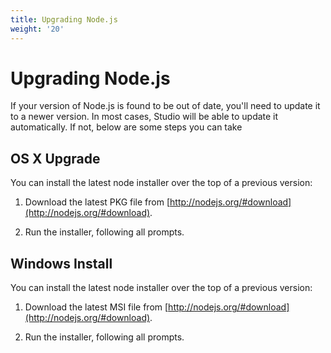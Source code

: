 ```yaml
---
title: Upgrading Node.js
weight: '20'
---
```


# Upgrading Node.js

If your version of Node.js is found to be out of date, you'll need to update it to a newer version. In most cases, Studio will be able to update it automatically. If not, below are some steps you can take

## OS X Upgrade

You can install the latest node installer over the top of a previous version:

1. Download the latest PKG file from [http://nodejs.org/#download](http://nodejs.org/#download).

2. Run the installer, following all prompts.

## Windows Install

You can install the latest node installer over the top of a previous version:

1. Download the latest MSI file from [http://nodejs.org/#download](http://nodejs.org/#download).

2. Run the installer, following all prompts.
